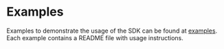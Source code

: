 # Examples

Examples to demonstrate the usage of the SDK can be found at [examples](https://github.com/machinefi/w3bstream-iot-sdk/tree/rpi\_example/examples/).\
Each example contains a README file with usage instructions.
